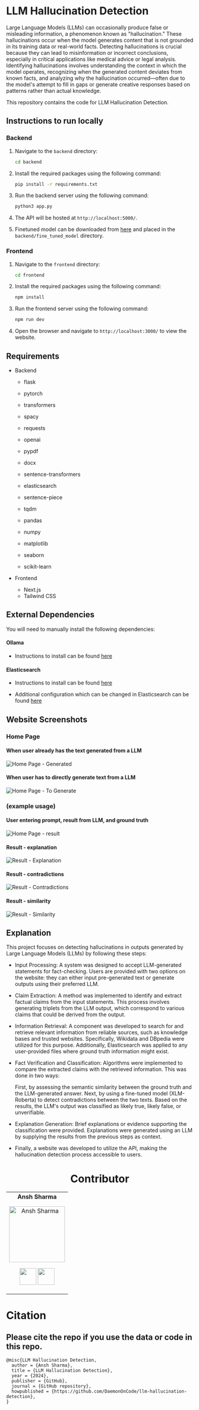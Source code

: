 # LLM Hallucination Detection

Large Language Models (LLMs) can occasionally produce false or misleading information, a phenomenon known as "hallucination." These hallucinations occur when the model generates content that is not grounded in its training data or real-world facts. Detecting hallucinations is crucial because they can lead to misinformation or incorrect conclusions, especially in critical applications like medical advice or legal analysis. Identifying hallucinations involves understanding the context in which the model operates, recognizing when the generated content deviates from known facts, and analyzing why the hallucination occurred—often due to the model's attempt to fill in gaps or generate creative responses based on patterns rather than actual knowledge.

This repository contains the code for LLM Hallucination Detection.

## Instructions to run locally

### Backend

1. Navigate to the `backend` directory:
   ```bash
   cd backend
   ```
2. Install the required packages using the following command:

   ```bash
   pip install -r requirements.txt
   ```

3. Run the backend server using the following command:
   ```bash
   python3 app.py
   ```
4. The API will be hosted at `http://localhost:5000/`.

5. Finetuned model can be downloaded from [here](https://drive.google.com/drive/folders/1pVM51Q4rVALO0lei2yJcJEpPLMtn6ln2) and placed in the `backend/fine_tuned_model` directory.

### Frontend

1. Navigate to the `frontend` directory:
   ```bash
   cd frontend
   ```
2. Install the required packages using the following command:
   ```bash
   npm install
   ```
3. Run the frontend server using the following command:
   ```bash
   npm run dev
   ```
4. Open the browser and navigate to `http://localhost:3000/` to view the website.

## Requirements

- Backend

  - flask
  - pytorch
  - transformers
  - spacy
  - requests
  - openai
  - pypdf
  - docx
  - sentence-transformers
  - elasticsearch

  - sentence-piece
  - tqdm
  - pandas
  - numpy
  - matplotlib
  - seaborn
  - scikit-learn

- Frontend
  - Next.js
  - Tailwind CSS

## External Dependencies

You will need to manually install the following dependencies:

#### Ollama

- Instructions to install can be found [here](https://github.com/ollama/ollama/blob/main/README.md)

#### Elasticsearch

- Instructions to install can be found [here](https://www.elastic.co/guide/en/elasticsearch/reference/current/install-elasticsearch.html)

- Additional configuration which can be changed in Elasticsearch can be found [here](https://www.elastic.co/guide/en/elasticsearch/reference/current/settings.html)

## Website Screenshots

### Home Page

#### When user already has the text generated from a LLM

![Home Page - Generated](./assets/i2.png)

#### When user has to directly generate text from a LLM

![Home Page - To Generate](./assets/i1.png)

### (example usage)

#### User entering prompt, result from LLM, and ground truth

![Home Page - result](./assets/i3.png)

#### Result - explanation

![Result - Explanation](./assets/i6.png)

#### Result - contradictions

![Result - Contradictions](./assets/i5.png)

#### Result - similarity

![Result - Similarity](./assets/i4.png)

## Explanation

This project focuses on detecting hallucinations in outputs generated by Large Language Models (LLMs) by following these steps:

- Input Processing:
  A system was designed to accept LLM-generated statements for fact-checking. Users are provided with two options on the website: they can either input pre-generated text or generate outputs using their preferred LLM.

- Claim Extraction:
  A method was implemented to identify and extract factual claims from the input statements. This process involves generating triplets from the LLM output, which correspond to various claims that could be derived from the output.

- Information Retrieval:
  A component was developed to search for and retrieve relevant information from reliable sources, such as knowledge bases and trusted websites. Specifically, Wikidata and DBpedia were utilized for this purpose. Additionally, Elasticsearch was applied to any user-provided files where ground truth information might exist.

- Fact Verification and Classification:
  Algorithms were implemented to compare the extracted claims with the retrieved information. This was done in two ways:

  First, by assessing the semantic similarity between the ground truth and the LLM-generated answer.
  Next, by using a fine-tuned model (XLM-Roberta) to detect contradictions between the two texts.
  Based on the results, the LLM's output was classified as likely true, likely false, or unverifiable.

- Explanation Generation:
  Brief explanations or evidence supporting the classification were provided. Explanations were generated using an LLM by supplying the results from the previous steps as context.

- Finally, a website was developed to utilize the API, making the hallucination detection process accessible to users.

<h1 align="center"> Contributor </h1>
<table align="center">
<tr align="center">
<td>
<strong>Ansh Sharma</strong>
<p align="center">
<img src = "https://avatars.githubusercontent.com/u/60016461?v=4"  height="150" alt="Ansh Sharma">
</p>
<p align="center">
<a href = "https://github.com/DaemonOnCode"><img src = "https://www.iconninja.com/files/241/825/211/round-collaboration-social-github-code-circle-network-icon.svg" width="45" height = "45"/></a>
<a href = "https://www.linkedin.com/in/anshsharma09">
<img src = "https://www.iconninja.com/files/863/607/751/network-linkedin-social-connection-circular-circle-media-icon.svg" width="45" height="45"/>
</a>
</p>
</td>
</tr>
</table>

# Citation

## Please cite the repo if you use the data or code in this repo.

```
@misc{LLM Hallucination Detection,
  author = {Ansh Sharma},
  title = {LLM Hallucination Detection},
  year = {2024},
  publisher = {GitHub},
  journal = {GitHub repository},
  howpublished = {https://github.com/DaemonOnCode/llm-hallucination-detection},
}
```
